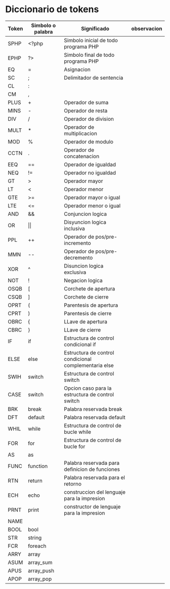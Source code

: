# Diccionario de tokens
Token | Simbolo o palabra | Significado | observacion |
| --- | ----------------- | ----------- | ----------- |
| SPHP | <?php | Simbolo inicial de todo programa PHP |  | 
| EPHP | ?> | Simbolo final de todo programa PHP |  |
| EQ | = | Asignacion |  | 
| SC | ; | Delimitador de sentencia |  |
| CL | : |  |  |
| CM | , |  |  |
| PLUS | + | Operador de suma |  |
| MINS | - | Operador de resta |  |
| DIV | / | Operador de division |  |
| MULT | * | Operador de multiplicacion |  |
| MOD | % | Operador de modulo |  |
| CCTN | . | Operador de concatenacion |  |
| EEQ | == | Operador de igualdad |  |
| NEQ | != | Operador no igualdad |  |
| GT | > | Operador mayor |  |
| LT | < | Operador menor |  |
| GTE | >= | Operador mayor o igual |  |
| LTE | <= | Operador menor o igual |  |
| AND | && | Conjuncion logica |  |
| OR | \|\| | Disyuncion logica inclusiva |  |
| PPL | ++ | Operador de pos/pre-incremento |  |
| MMN | -- | Operador de pos/pre-decremento |  |
| XOR | ^ | Disuncion logica exclusiva |  |
| NOT | ! | Negacion logica |  |
| OSQB | [ | Corchete de apertura |  |
| CSQB | ] | Corchete de cierre |  |
| OPRT | ( | Parentesis de apertura |  |
| CPRT | ) | Parentesis de cierre |  |
| OBRC | { | LLave de apertura |  |
| CBRC | } | LLave de cierre |  |
| IF | if | Estructura de control condicional if |  |
| ELSE | else | Estructura de control condicional complementaria else |  |
| SWIH | switch | Estructura de control switch |  |
| CASE | switch | Opcion caso para la estructura de control switch |  |
| BRK | break | Palabra reservada break |  |
| DFT | default | Palabra reservada default |  |
| WHIL | while | Estructura de control de bucle while |  |
| FOR | for | Estructura de control de bucle for |  |
| AS | as | |  |
| FUNC | function | Palabra reservada para definicion de funciones |  |
| RTN | return | Palabra reservada para el retorno |  |
| ECH | echo | construccion del lenguaje para la impresion |  |
| PRNT | print | constructor de lenguaje para la impresion |  |
| NAME | | | |
| BOOL | bool | | |
| STR | string | | |
| FCR | foreach | | |
| ARRY | array | | |
| ASUM | array_sum | | |
| APUS | array_push | | |
| APOP | array_pop | | |